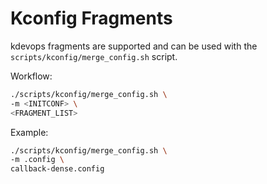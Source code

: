 # Kconfig Fragments

kdevops fragments are supported and can be used with the `scripts/kconfig/merge_config.sh` script.

Workflow:

```sh
./scripts/kconfig/merge_config.sh \
-m <INITCONF> \
<FRAGMENT_LIST>
```

Example:

```sh
./scripts/kconfig/merge_config.sh \
-m .config \
callback-dense.config
```
